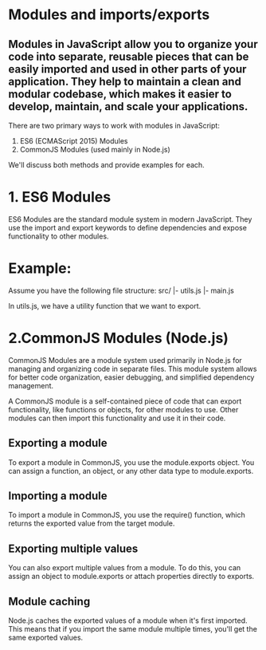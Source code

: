 # Modules and imports/exports

## Modules in JavaScript allow you to organize your code into separate, reusable pieces that can be easily imported and used in other parts of your application. They help to maintain a clean and modular codebase, which makes it easier to develop, maintain, and scale your applications.

There are two primary ways to work with modules in JavaScript:

1. ES6 (ECMAScript 2015) Modules
2. CommonJS Modules (used mainly in Node.js)

We'll discuss both methods and provide examples for each.

# 1. ES6 Modules
ES6 Modules are the standard module system in modern JavaScript. They use the import and export keywords to define dependencies and expose functionality to other modules.

# Example:
Assume you have the following file structure:
src/
  |- utils.js
  |- main.js

In utils.js, we have a utility function that we want to export.


# 2.CommonJS Modules (Node.js)
CommonJS Modules are a module system used primarily in Node.js for managing and organizing code in separate files. This module system allows for better code organization, easier debugging, and simplified dependency management.

A CommonJS module is a self-contained piece of code that can export functionality, like functions or objects, for other modules to use. Other modules can then import this functionality and use it in their code.

## Exporting a module
To export a module in CommonJS, you use the module.exports object. You can assign a function, an object, or any other data type to module.exports.

## Importing a module
To import a module in CommonJS, you use the require() function, which returns the exported value from the target module.

## Exporting multiple values
You can also export multiple values from a module. To do this, you can assign an object to module.exports or attach properties directly to exports.

## Module caching
Node.js caches the exported values of a module when it's first imported. This means that if you import the same module multiple times, you'll get the same exported values.






